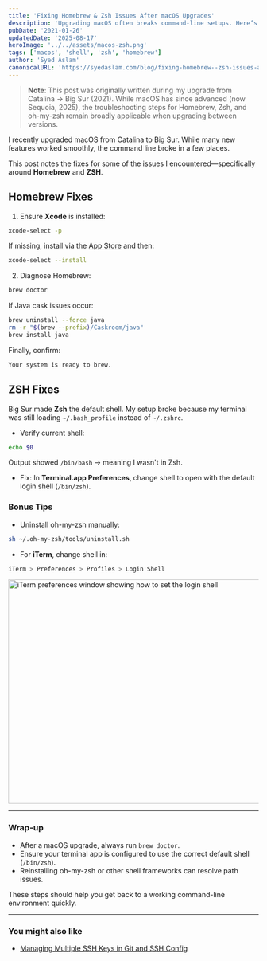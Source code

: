 ```yaml
---
title: 'Fixing Homebrew & Zsh Issues After macOS Upgrades'
description: 'Upgrading macOS often breaks command-line setups. Here’s how I fixed issues with Homebrew, Zsh, and oh-my-zsh during the Big Sur upgrade—steps still useful for modern macOS versions.'
pubDate: '2021-01-26'
updatedDate: '2025-08-17'
heroImage: '../../assets/macos-zsh.png'
tags: ['macos', 'shell', 'zsh', 'homebrew']
author: 'Syed Aslam'
canonicalURL: 'https://syedaslam.com/blog/fixing-homebrew--zsh-issues-after-macos-upgrades'
---
```


> **Note**: This post was originally written during my upgrade from Catalina → Big Sur (2021). While macOS has since advanced (now Sequoia, 2025), the troubleshooting steps for Homebrew, Zsh, and oh-my-zsh remain broadly applicable when upgrading between versions.

I recently upgraded macOS from Catalina to Big Sur. While many new features worked smoothly, the command line broke in a few places.

This post notes the fixes for some of the issues I encountered—specifically around **Homebrew** and **ZSH**.

## Homebrew Fixes

1. Ensure **Xcode** is installed:

```bash
xcode-select -p
```

If missing, install via the [App Store](https://apps.apple.com/us/app/xcode/id497799835) and then:

```bash
xcode-select --install
```

2. Diagnose Homebrew:

```bash
brew doctor
```

If Java cask issues occur:

```bash
brew uninstall --force java
rm -r "$(brew --prefix)/Caskroom/java"
brew install java
```

Finally, confirm:

```bash
Your system is ready to brew.
```

## ZSH Fixes

Big Sur made **Zsh** the default shell. My setup broke because my terminal was still loading `~/.bash_profile` instead of `~/.zshrc`.

- Verify current shell:

```bash
echo $0
```

Output showed `/bin/bash` → meaning I wasn't in Zsh.

- Fix: In **Terminal.app Preferences**, change shell to open with the default login shell (`/bin/zsh`).

### Bonus Tips

- Uninstall oh-my-zsh manually:

```bash
sh ~/.oh-my-zsh/tools/uninstall.sh
```

- For **iTerm**, change shell in:

```bash
iTerm > Preferences > Profiles > Login Shell
```

<img
  src="https://res.cloudinary.com/syed-aslam/image/upload/v1755342698/syedaslam/posts/macos/iterm.png"
  srcset="
    https://res.cloudinary.com/syed-aslam/image/upload/f_auto,q_auto,w_480/v1755342698/syedaslam/posts/macos/iterm.png 480w,
    https://res.cloudinary.com/syed-aslam/image/upload/f_auto,q_auto,w_800/v1755342698/syedaslam/posts/macos/iterm.png 800w,
    https://res.cloudinary.com/syed-aslam/image/upload/f_auto,q_auto,w_1280/v1755342698/syedaslam/posts/macos/iterm.png 1280w
  "
  sizes="(max-width: 768px) 90vw, 800px"
  width="800"
  height="450"
  alt="iTerm preferences window showing how to set the login shell"
  loading="lazy"
  decoding="async"
/>

---

### Wrap-up

- After a macOS upgrade, always run `brew doctor`.
- Ensure your terminal app is configured to use the correct default shell (`/bin/zsh`).
- Reinstalling oh-my-zsh or other shell frameworks can resolve path issues.

These steps should help you get back to a working command-line environment quickly.

---

### You might also like

- [Managing Multiple SSH Keys in Git and SSH Config](/blog/managing-multiple-ssh-keys-in-git-and-ssh-config)
